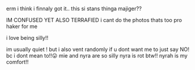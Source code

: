 erm i think i finnaly got it.. 
 this si stans thinga majiger??

 IM CONFUSED YET ALSO TERRAFIED
i cant do the photos thats too pro haker for me

i love being silly!!

im usually quiet ! but i also vent randomly if u dont want me to just say NO! bc i dont mean to!!😛
mie and nyra are so silly nyra is rot btw!! 
nyrah is my comfort!! 
